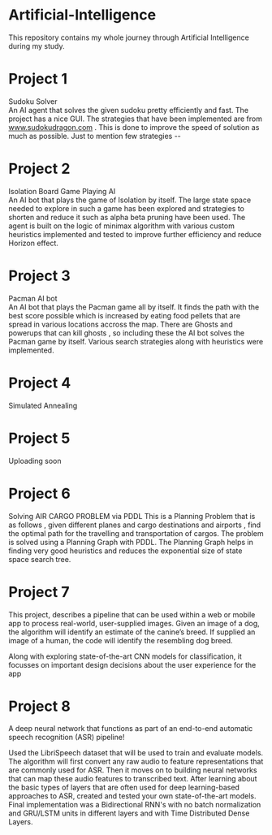 # Artificial-Intelligence<br>
This repository contains my whole journey through Artificial Intelligence during my study.<br>

# Project 1

Sudoku Solver<br>
An AI agent that solves the given sudoku pretty efficiently and fast. The project has a nice GUI. The strategies that have been implemented are from www.sudokudragon.com . This is done to improve the speed of solution as much as possible. Just to mention few strategies -- 

# Project 2

Isolation Board Game Playing AI<br>
An AI bot that plays the game of Isolation by itself. The large state space needed to explore in such a game has been explored and strategies to shorten and reduce it such as alpha beta pruning have been used. The agent is built on the logic of minimax algorithm with various custom heuristics implemented and tested to improve further efficiency and reduce Horizon effect.

# Project 3

Pacman AI bot<br>
An AI bot that plays the Pacman game all by itself. It finds the path with the best score possible which is increased by eating food pellets that are spread in various locations accross the map. There are Ghosts and powerups that can kill ghosts , so including these the AI bot solves the Pacman game by itself.
Various search strategies along with heuristics were implemented.

# Project 4
Simulated Annealing

# Project 5
Uploading soon

# Project 6

Solving AIR CARGO PROBLEM via PDDL
This is a Planning Problem that is as follows , given different planes and cargo destinations and airports , find the optimal path for the travelling and transportation of cargos.
The problem is solved using a Planning Graph with PDDL. The Planning Graph helps in finding very good heuristics and reduces the exponential size of state space search tree.

# Project 7
This project, describes a pipeline that can be used within a web or mobile app to process real-world, user-supplied images. Given an image of a dog, the algorithm will identify an estimate of the canine’s breed. If supplied an image of a human, the code will identify the resembling dog breed. 

Along with exploring state-of-the-art CNN models for classification, it focusses on important design decisions about the user experience for the app

# Project 8
A deep neural network that functions as part of an end-to-end automatic speech recognition (ASR) pipeline!

Used the LibriSpeech dataset that will be used to train and evaluate models. The algorithm will first convert any raw audio to feature representations that are commonly used for ASR. Then it moves on to building neural networks that can map these audio features to transcribed text. After learning about the basic types of layers that are often used for deep learning-based approaches to ASR, created and tested your own state-of-the-art models. 
Final implementation was a Bidirectional RNN's with no batch normalization and GRU/LSTM units in different layers and with Time Distributed Dense Layers.


